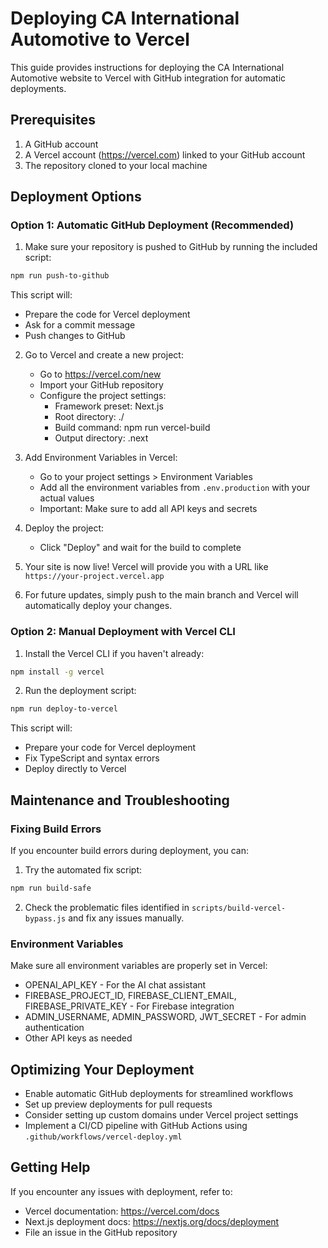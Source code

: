 # Deploying CA International Automotive to Vercel

This guide provides instructions for deploying the CA International Automotive website to Vercel with GitHub integration for automatic deployments.

## Prerequisites

1. A GitHub account
2. A Vercel account (https://vercel.com) linked to your GitHub account
3. The repository cloned to your local machine

## Deployment Options

### Option 1: Automatic GitHub Deployment (Recommended)

1. Make sure your repository is pushed to GitHub by running the included script:

```bash
npm run push-to-github
```

This script will:
- Prepare the code for Vercel deployment
- Ask for a commit message
- Push changes to GitHub

2. Go to Vercel and create a new project:
   - Go to https://vercel.com/new
   - Import your GitHub repository
   - Configure the project settings:
     - Framework preset: Next.js
     - Root directory: ./
     - Build command: npm run vercel-build
     - Output directory: .next

3. Add Environment Variables in Vercel:
   - Go to your project settings > Environment Variables
   - Add all the environment variables from `.env.production` with your actual values
   - Important: Make sure to add all API keys and secrets

4. Deploy the project:
   - Click "Deploy" and wait for the build to complete

5. Your site is now live! Vercel will provide you with a URL like `https://your-project.vercel.app`

6. For future updates, simply push to the main branch and Vercel will automatically deploy your changes.

### Option 2: Manual Deployment with Vercel CLI

1. Install the Vercel CLI if you haven't already:

```bash
npm install -g vercel
```

2. Run the deployment script:

```bash
npm run deploy-to-vercel
```

This script will:
- Prepare your code for Vercel deployment
- Fix TypeScript and syntax errors
- Deploy directly to Vercel

## Maintenance and Troubleshooting

### Fixing Build Errors

If you encounter build errors during deployment, you can:

1. Try the automated fix script:

```bash
npm run build-safe
```

2. Check the problematic files identified in `scripts/build-vercel-bypass.js` and fix any issues manually.

### Environment Variables

Make sure all environment variables are properly set in Vercel:

- OPENAI_API_KEY - For the AI chat assistant
- FIREBASE_PROJECT_ID, FIREBASE_CLIENT_EMAIL, FIREBASE_PRIVATE_KEY - For Firebase integration
- ADMIN_USERNAME, ADMIN_PASSWORD, JWT_SECRET - For admin authentication
- Other API keys as needed

## Optimizing Your Deployment

- Enable automatic GitHub deployments for streamlined workflows
- Set up preview deployments for pull requests
- Consider setting up custom domains under Vercel project settings
- Implement a CI/CD pipeline with GitHub Actions using `.github/workflows/vercel-deploy.yml`

## Getting Help

If you encounter any issues with deployment, refer to:

- Vercel documentation: https://vercel.com/docs
- Next.js deployment docs: https://nextjs.org/docs/deployment
- File an issue in the GitHub repository 